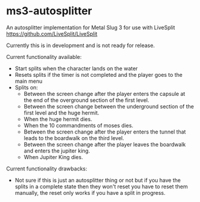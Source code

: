 # ms3-autosplitter
An autosplitter implementation for Metal Slug 3 for use with LiveSplit  https://github.com/LiveSplit/LiveSplit

Currently this is in development and is not ready for release.

Current functionality available:
- Start splits when the character lands on the water
- Resets splits if the timer is not completed and the player goes to the main menu
- Splits on:
  - Between the screen change after the player enters the capsule at the end of the overground section of the first level.
  - Between the screen change between the underground section of the first level and the huge hermit.
  - When the huge hermit dies.
  - When the 10 commandments of moses dies.
  - Between the screen change after the player enters the tunnel that leads to the boardwalk on the third level.
  - Between the screen change after the player leaves the boardwalk and enters the jupiter king.
  - When Jupiter King dies.

Current functionality drawbacks:
- Not sure if this is just an autosplitter thing or not but if you have the splits in a complete state then they won't reset you have to reset them manually, the reset only works if you have a split in progress.
